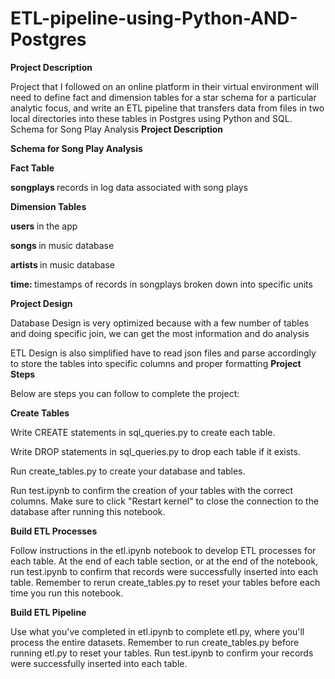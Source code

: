 # ETL-pipeline-using-Python-AND-Postgres
<b> Project Description </b>

Project that I followed on an online platform in their virtual environment  will need to define fact and dimension tables for a star schema for a particular analytic focus, and write an ETL pipeline that transfers data from files in two local directories into these tables in Postgres using Python and SQL.
Schema for Song Play Analysis
<b>Project Description </b>

<b>Schema for Song Play Analysis</b>

<b>Fact Table</b>

<b> songplays </b> records in log data associated with song plays

<b>Dimension Tables</b>

<b> users </b> in the app

<b> songs </b> in music database

<b> artists </b> in music database

<b> time: </b> timestamps of records in songplays broken down into specific units

<b>Project Design</b>

Database Design is very optimized because with a few number of tables and doing specific join, we can get the most information and do analysis

ETL Design is also simplified have to read json files and parse accordingly to store the tables into specific columns and proper formatting
<b>Project Steps</b>

Below are steps you can follow to complete the project:

<b>Create Tables</b>

Write CREATE statements in sql_queries.py to create each table.

Write DROP statements in sql_queries.py to drop each table if it exists.

Run create_tables.py to create your database and tables.

Run test.ipynb to confirm the creation of your tables with the correct columns. Make sure to click "Restart kernel" to close the connection to the database after running this notebook.

<b>Build ETL Processes</b>

Follow instructions in the etl.ipynb notebook to develop ETL processes for each table. At the end of each table section, or at the end of the notebook, run test.ipynb to confirm that records were successfully inserted into each table. Remember to rerun create_tables.py to reset your tables before each time you run this notebook.

<b>Build ETL Pipeline</b>

Use what you've completed in etl.ipynb to complete etl.py, where you'll process the entire datasets. Remember to run create_tables.py before running etl.py to reset your tables. Run test.ipynb to confirm your records were successfully inserted into each table.
